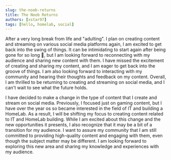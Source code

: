 ```yaml
---
slug: the-noob-returns
title: The Noob Returns
authors: [xstar97]
tags: [hello, homelab, social]
---
```


After a very long break from life and "adulting". I plan on creating content and streaming on various social media platforms again, I am excited to get back into the swing of things. It can be intimidating to start again after being gone for so long 🥺, but I am looking forward to reconnecting with my audience and sharing new content with them. I have missed the excitement of creating and sharing my content, and I am eager to get back into the groove of things. I am also looking forward to interacting with my community and hearing their thoughts and feedback on my content. Overall, I am thrilled to be returning to creating and streaming on social media, and I can't wait to see what the future holds.

I have decided to make a change in the type of content that I create and stream on social media. Previously, I focused just on gaming content, but I have over the year os so became interested in the field of IT and building a HomeLab. As a result, I will be shifting my focus to creating content related to IT and HomeLab building. While I am excited about this change and the new opportunities it presents, I also recognize that it may be a bit of a transition for my audience. I want to assure my community that I am still committed to providing high-quality content and engaging with them, even though the subject matter may be different. I am looking forward to exploring this new area and sharing my knowledge and experiences with my audience.
